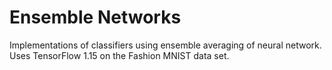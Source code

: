 # Ensemble Networks

Implementations of classifiers using ensemble averaging of neural network. Uses TensorFlow 1.15 on the Fashion MNIST data set. 
